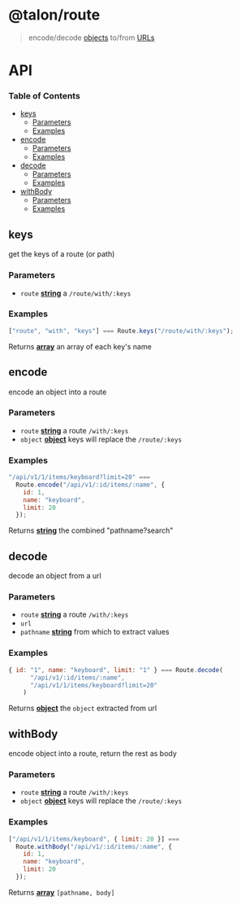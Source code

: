# @talon/route

> encode/decode [objects](https://developer.mozilla.org/en-US/docs/Web/JavaScript/Reference/Global_Objects/Object) to/from [URLs](https://developer.mozilla.org/en-US/docs/Web/API/URL)

# API

<!-- Generated by documentation.js. Update this documentation by updating the source code. -->

### Table of Contents

- [keys](#keys)
  - [Parameters](#parameters)
  - [Examples](#examples)
- [encode](#encode)
  - [Parameters](#parameters-1)
  - [Examples](#examples-1)
- [decode](#decode)
  - [Parameters](#parameters-2)
  - [Examples](#examples-2)
- [withBody](#withbody)
  - [Parameters](#parameters-3)
  - [Examples](#examples-3)

## keys

get the keys of a route (or path)

### Parameters

- `route` **[string](https://developer.mozilla.org/docs/Web/JavaScript/Reference/Global_Objects/String)** a `/route/with/:keys`

### Examples

```javascript
["route", "with", "keys"] === Route.keys("/route/with/:keys");
```

Returns **[array](https://developer.mozilla.org/docs/Web/JavaScript/Reference/Global_Objects/Array)** an array of each key's name

## encode

encode an object into a route

### Parameters

- `route` **[string](https://developer.mozilla.org/docs/Web/JavaScript/Reference/Global_Objects/String)** a route `/with/:keys`
- `object` **[object](https://developer.mozilla.org/docs/Web/JavaScript/Reference/Global_Objects/Object)** keys will replace the `/route/:keys`

### Examples

```javascript
"/api/v1/1/items/keyboard?limit=20" ===
  Route.encode("/api/v1/:id/items/:name", {
    id: 1,
    name: "keyboard",
    limit: 20
  });
```

Returns **[string](https://developer.mozilla.org/docs/Web/JavaScript/Reference/Global_Objects/String)** the combined "pathname?search"

## decode

decode an object from a url

### Parameters

- `route` **[string](https://developer.mozilla.org/docs/Web/JavaScript/Reference/Global_Objects/String)** a route `/with/:keys`
- `url`
- `pathname` **[string](https://developer.mozilla.org/docs/Web/JavaScript/Reference/Global_Objects/String)** from which to extract values

### Examples

```javascript
{ id: "1", name: "keyboard", limit: "1" } === Route.decode(
      "/api/v1/:id/items/:name",
      "/api/v1/1/items/keyboard?limit=20"
    )
```

Returns **[object](https://developer.mozilla.org/docs/Web/JavaScript/Reference/Global_Objects/Object)** the `object` extracted from url

## withBody

encode object into a route, return the rest as body

### Parameters

- `route` **[string](https://developer.mozilla.org/docs/Web/JavaScript/Reference/Global_Objects/String)** a route `/with/:keys`
- `object` **[object](https://developer.mozilla.org/docs/Web/JavaScript/Reference/Global_Objects/Object)** keys will replace the `/route/:keys`

### Examples

```javascript
["/api/v1/1/items/keyboard", { limit: 20 }] ===
  Route.withBody("/api/v1/:id/items/:name", {
    id: 1,
    name: "keyboard",
    limit: 20
  });
```

Returns **[array](https://developer.mozilla.org/docs/Web/JavaScript/Reference/Global_Objects/Array)** `[pathname, body]`
